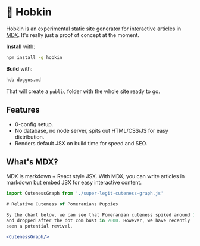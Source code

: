 # 🧚 Hobkin

Hobkin is an experimental static site generator for interactive articles in [MDX](https://github.com/mdx-js/mdx). It's really just a proof of concept at the moment.

**Install** with:

```sh
npm install -g hobkin
```

**Build** with:

```sh
hob doggos.md
```

That will create a `public` folder with the whole site ready to go.

## Features

* 0-config setup.
* No database, no node server, spits out HTML/CSS/JS for easy distribution.
* Renders default JSX on build time for speed and SEO.

## What's MDX?

MDX is markdown + React style JSX. With MDX, you can write articles in markdown but embed JSX for easy interactive content.

```jsx
import CutenessGraph from './super-legit-cuteness-graph.js'

# Relative Cuteness of Pomeranians Puppies

By the chart below, we can see that Pomeranian cuteness spiked around 1990
and dropped after the dot com bust in 2000. However, we have recently 
seen a potential revival.

<CutenessGraph/>
```
